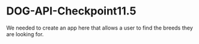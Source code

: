 # DOG-API-Checkpoint11.5
We needed to create an app here that allows a user to find the breeds they are looking for. 
